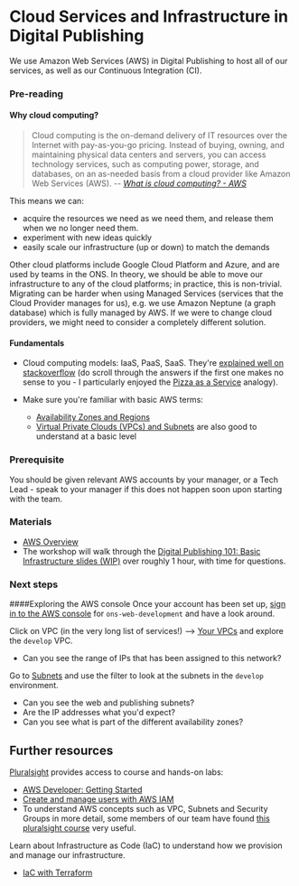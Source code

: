 Cloud Services and Infrastructure in Digital Publishing
===========================

We use Amazon Web Services (AWS) in Digital Publishing to host all of our services, as well as our Continuous Integration (CI).

### Pre-reading

#### Why cloud computing?
>  Cloud computing is the on-demand delivery of IT resources over the Internet with pay-as-you-go pricing. Instead of buying, owning, and maintaining physical data centers and servers, you can access technology services, such as computing power, storage, and databases, on an as-needed basis from a cloud provider like Amazon Web Services (AWS). 
> -- <cite> [What is cloud computing? - AWS](https://aws.amazon.com/what-is-cloud-computing/) </cite>

This means we can:
- acquire the resources we need as we need them, and release them when we no longer need them. 
- experiment with new ideas quickly
- easily scale our infrastructure (up or down) to match the demands

Other cloud platforms include Google Cloud Platform and Azure, and are used by teams in the ONS. In theory, we should be able to move our infrastructure to any of the cloud platforms; in practice, this is non-trivial. Migrating can be harder when using Managed Services (services that the Cloud Provider manages for us), e.g. we use Amazon Neptune (a graph database) which is fully managed by AWS. If we were to change cloud providers, we might need to consider a completely different solution.

#### Fundamentals
- Cloud computing models: IaaS, PaaS, SaaS. They're [explained well on stackoverflow](https://stackoverflow.com/a/16824454) (do scroll through the answers if the first one makes no sense to you - I particularly enjoyed the [Pizza as a Service](https://stackoverflow.com/a/50355536) analogy). 

- Make sure you're familiar with basic AWS terms: 
    -  [Availability Zones and Regions](https://aws.amazon.com/about-aws/global-infrastructure/regions_az/) 
    - [Virtual Private Clouds (VPCs) and Subnets](https://docs.aws.amazon.com/vpc/latest/userguide/how-it-works.html#how-it-works-subnet)  are also good to understand at a basic level

### Prerequisite

You should be given relevant AWS accounts by your manager, or a Tech Lead - speak to your manager if this does not happen soon upon starting with the team.

### Materials
- [AWS Overview](https://docs.aws.amazon.com/whitepapers/latest/aws-overview/introduction.html)
- The workshop will walk through the [Digital Publishing 101: Basic Infrastructure slides (WIP)](https://docs.google.com/presentation/d/1w9A2Wn3S6JH4oqApfBLhKVco4QVVJ-wk/edit#slide=id.p1) over roughly 1 hour, with time for questions.

### Next steps

####Exploring the AWS console
Once your account has been set up, [sign in to the AWS console](https://eu-west-1.console.aws.amazon.com) for `ons-web-development` and have a look around.

Click on VPC (in the very long list of services!) --> [Your VPCs](https://eu-west-1.console.aws.amazon.com/vpc/home?region=eu-west-1#vpcs:) and explore the `develop` VPC. 
- Can you see the range of IPs that has been assigned to this network?

Go to [Subnets](https://eu-west-1.console.aws.amazon.com/vpc/home?region=eu-west-1#subnets:) and use the filter to look at the subnets in the `develop` environment. 
- Can you see the web and publishing subnets?
- Are the IP addresses what you'd expect?
- Can you see what is part of the different availability zones?





Further resources
----------------------------
[Pluralsight](https://app.pluralsight.com/library/) provides access to course and hands-on labs:
- [AWS Developer: Getting Started](https://app.pluralsight.com/library/courses/aws-developer-getting-started/table-of-contents)
- [Create and manage users with AWS IAM](https://app.pluralsight.com/labs/detail/08ba0ff7-3064-467b-87a8-df2838f3208e)
- To understand AWS concepts such as VPC, Subnets and Security Groups in more detail, some members of our team have found [this pluralsight course](https://www.pluralsight.com/courses/aws-networking-deep-dive-vpc) very useful.



Learn about Infrastructure as Code (IaC) to understand how we provision and manage our infrastructure.
- [IaC with Terraform](https://learn.hashicorp.com/collections/terraform/aws-get-started)